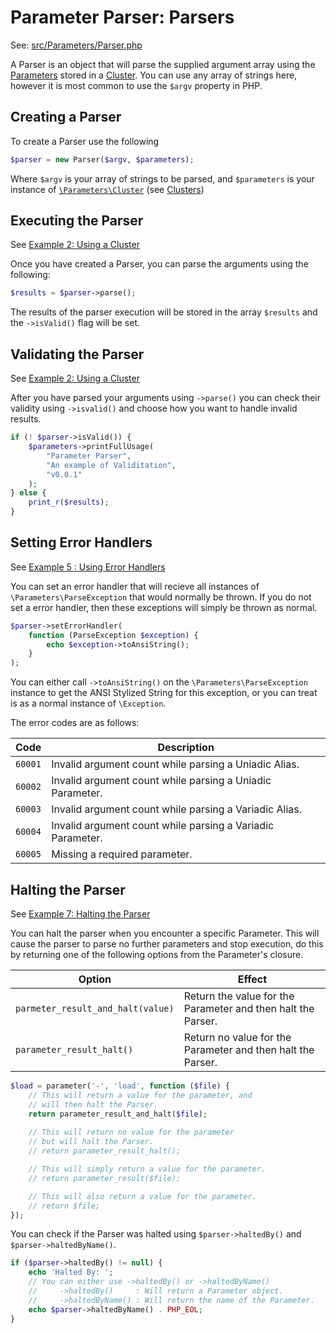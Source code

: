 # Parameter Parser: Parsers

See: [src/Parameters/Parser.php](../src/Parameters/Parser.php)

A Parser is an object that will parse the supplied argument array using the [Parameters](./Parameters.md) stored in a [Cluster](./Clusters.md). You can use any array of strings here, however it is most common to use the `$argv` property in PHP.

## Creating a Parser

To create a Parser use the following

```php
$parser = new Parser($argv, $parameters);
```

Where `$argv` is your array of strings to be parsed, and `$parameters` is your instance of [`\Parameters\Cluster`](../src/Parameters/Cluster.php) (see [Clusters](./Clusters.md))

## Executing the Parser

See [Example 2: Using a Cluster](../examples/Example2.md)

Once you have created a Parser, you can parse the arguments using the following:

```php
$results = $parser->parse();
```

The results of the parser execution will be stored in the array `$results` and the `->isValid()` flag will be set.

## Validating the Parser

See [Example 2: Using a Cluster](../examples/Example2.md)

After you have parsed your arguments using `->parse()` you can check their validity using `->isvalid()` and choose how you want to handle invalid results.

```php
if (! $parser->isValid()) {
    $parameters->printFullUsage(
        "Parameter Parser",
        "An example of Validitation",
        "v0.0.1"
    );
} else {
    print_r($results);
}
```

## Setting Error Handlers

See [Example 5 : Using Error Handlers](../examples/Example5.md)

You can set an error handler that will recieve all instances of `\Parameters\ParseException` that would normally be thrown. If you do not set a error handler, then these exceptions will simply be thrown as normal.

```php
$parser->setErrorHandler(
    function (ParseException $exception) {
        echo $exception->toAnsiString();
    }
);
```

You can either call `->toAnsiString()` on the `\Parameters\ParseException` instance to get the ANSI Stylized String for this exception, or you can treat is as a normal instance of `\Exception`.

The error codes are as follows:

|Code|Description
|---|---|
|`60001`|Invalid argument count while parsing a Uniadic Alias.|
|`60002`|Invalid argument count while parsing a Uniadic Parameter.|
|`60003`|Invalid argument count while parsing a Variadic Alias.|
|`60004`|Invalid argument count while parsing a Variadic Parameter.|
|`60005`|Missing a required parameter.|

## Halting the Parser

See [Example 7: Halting the Parser](../examples/Example7.md)

You can halt the parser when you encounter a specific Parameter. This will cause the parser to parse no further parameters and stop execution, do this by returning one of the following options from the Parameter's closure.

|Option|Effect|
|---|---|
|`parmeter_result_and_halt(value)`|Return the value for the Parameter and then halt the Parser.|
|`parameter_result_halt()`|Return no value for the Parameter and then halt the Parser.|


```php
$load = parameter('-', 'load', function ($file) {
    // This will return a value for the parameter, and 
    // will then halt the Parser.
    return parameter_result_and_halt($file);
    
    // This will return no value for the parameter
    // but will halt the Parser.
    // return parameter_result_halt();

    // This will simply return a value for the parameter.
    // return parameter_result($file);

    // This will also return a value for the parameter.
    // return $file;
});
```

You can check if the Parser was halted using `$parser->haltedBy()` and `$parser->haltedByName()`.

```php
if ($parser->haltedBy() != null) {
    echo 'Halted By: ';
    // You can either use ->haltedBy() or ->haltedByName()
    //     ->haltedBy()     : Will return a Parameter object.
    //     ->haltedByName() : Will return the name of the Parameter.
    echo $parser->haltedByName() . PHP_EOL;
}
```